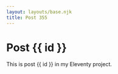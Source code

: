 ```yaml
---
layout: layouts/base.njk
title: Post 355
---
```


# Post {{ id }}

This is post {{ id }} in my Eleventy project.
